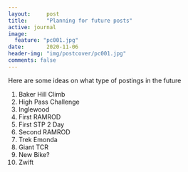 ```yaml
---
layout:     post
title:      "Planning for future posts"
active: journal
image:
  feature: "pc001.jpg"
date:       2020-11-06
header-img: "img/postcover/pc001.jpg"
comments: false
---
```

Here are some ideas on what type of postings in the future

1. Baker Hill Climb
2. High Pass Challenge
3. Inglewood
4. First RAMROD
5. First STP 2 Day
6. Second RAMROD
7. Trek Emonda
8. Giant TCR
9. New Bike?
10. Zwift

